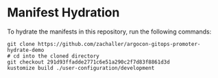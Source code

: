 # Manifest Hydration

To hydrate the manifests in this repository, run the following commands:

```shell
git clone https://github.com/zachaller/argocon-gitops-promoter-hydrate-demo
# cd into the cloned directory
git checkout 291d93ffadde2771c6e51a290c2f7d83f8861d3d
kustomize build ./user-configuration/development
```
